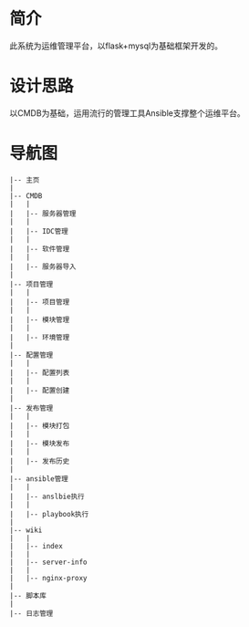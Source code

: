 # 简介
此系统为运维管理平台，以flask+mysql为基础框架开发的。


# 设计思路
以CMDB为基础，运用流行的管理工具Ansible支撑整个运维平台。


# 导航图

```
|-- 主页
|
|-- CMDB
|   |
|   |-- 服务器管理
|   |
|   |-- IDC管理
|   |
|   |-- 软件管理
|   |
|   |-- 服务器导入
|
|-- 项目管理
|   |
|   |-- 项目管理
|   |
|   |-- 模块管理
|   |
|   |-- 环境管理
|
|-- 配置管理
|   |
|   |-- 配置列表
|   |
|   |-- 配置创建
|
|-- 发布管理
|   |
|   |-- 模块打包
|   |
|   |-- 模块发布
|   |
|   |-- 发布历史
|
|-- ansible管理
|   |
|   |-- anslbie执行
|   |
|   |-- playbook执行
|
|-- wiki
|   |
|   |-- index
|   |
|   |-- server-info
|   |
|   |-- nginx-proxy
|
|-- 脚本库
|
|-- 日志管理
```